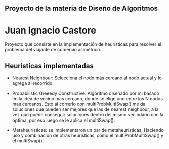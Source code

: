 ## Proyecto de la materia de Diseño de Algoritmos

# Juan Ignacio Castore

Proyecto que consiste en la implementación de heurísticas para resolver el problema del viajante de comercio asimétrico. 

## Heurísticas implementadas
- Nearest Neighbour: Selecciona el nodo más cercano al nodo actual y lo agrega al recorrido.

- Probabilistic Greeedy Constructive: Algoritmo diseñado por mi basado en la idea de vecino mas cercano, donde se elige uno entre los N nodos mas cercanos. Esto al correrlo con multiProbMultiSwap() me da soluciones que pueden ser mejores que las de nearest neighbour, a la vez que puede conseguir soluciones dentro del mismo vecindario con la optima, por eso luego se le aplica el multiSwap().

- Metaheurísticas: se implementaron un par de metaheurísticas, Haciendo uso y combinacion de otras heuristicas, como el multiProbMultiSwap() y el multiSwap().
